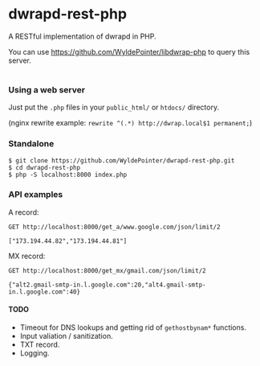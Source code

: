 # dwrapd-rest-php
A RESTful implementation of dwrapd in PHP.

You can use https://github.com/WyldePointer/libdwrap-php to query this server.
<br /><br />

### Using a web server
Just put the `.php` files in your `public_html/` or `htdocs/` directory.

(nginx rewrite example: `rewrite ^(.*) http://dwrap.local$1 permanent;`)

### Standalone
```
$ git clone https://github.com/WyldePointer/dwrapd-rest-php.git
$ cd dwrapd-rest-php
$ php -S localhost:8000 index.php
```

### API examples

A record:
```
GET http://localhost:8000/get_a/www.google.com/json/limit/2
```
```
["173.194.44.82","173.194.44.81"]
```

MX record:
```
GET http://localhost:8000/get_mx/gmail.com/json/limit/2
```
```
{"alt2.gmail-smtp-in.l.google.com":20,"alt4.gmail-smtp-in.l.google.com":40}
```

#### TODO
 - Timeout for DNS lookups and getting rid of `gethostbynam*` functions.
 - Input valiation / sanitization.
 - TXT record.
 - Logging.

